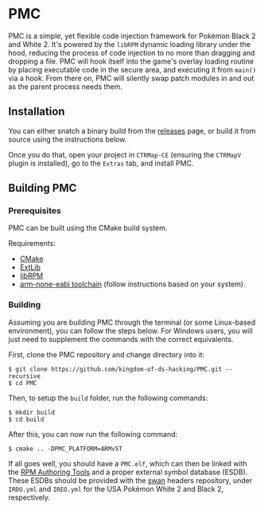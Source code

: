 # PMC

PMC is a simple, yet flexible code injection framework for Pokémon Black 2 and White 2. It's powered by the `libRPM` dynamic loading library under the hood, reducing the process of code injection to no more than dragging and dropping a file. PMC will hook itself into the game's overlay loading routine by placing executable code in the secure area, and executing it from `main()` via a hook. From there on, PMC will silently swap patch modules in and out as the parent process needs them.

## Installation
You can either snatch a binary build from the [releases](https://github.com/kingdom-of-ds-hacking/PMC/releases) page, or build it from source using the instructions below.

Once you do that, open your project in `CTRMap-CE` (ensuring the `CTRMapV` plugin is installed), go to the `Extras` tab, and install PMC.

## Building PMC
### Prerequisites
PMC can be built using the CMake build system.

Requirements:
- [CMake](https://cmake.org/)
- [ExtLib](https://github.com/HelloOO7/ExtLib)
- [libRPM](https://github.com/HelloOO7/libRPM)
- [arm-none-eabi toolchain](https://developer.arm.com/downloads/-/arm-gnu-toolchain-downloads) (follow instructions based on your system).

### Building
Assuming you are building PMC through the terminal (or some Linux-based environment), you can follow the steps below. For Windows users, you will just need to supplement the commands with the correct equivalents.

First, clone the PMC repository and change directory into it:
```
$ git clone https://github.com/kingdom-of-ds-hacking/PMC.git --recursive
$ cd PMC
``````

Then, to setup the `build` folder, run the following commands:
```
$ mkdir build
$ cd build
```

After this, you can now run the following command:
```
$ cmake .. -DPMC_PLATFORM=ARMv5T
```

If all goes well, you should have a `PMC.elf`, which can then be linked with the [RPM Authoring Tools](https://github.com/HelloOO7/RPMAuthoringTools) and a proper external symbol database (ESDB). These ESDBs should be provided with the [swan](https://github.com/kingdom-of-ds-hacking/swan) headers repository, under `IRDO.yml` and `IREO.yml` for the USA Pokémon White 2 and Black 2, respectively.
